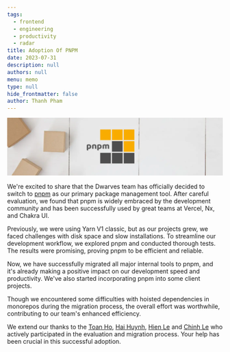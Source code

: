 ```yaml
---
tags: 
  - frontend
  - engineering
  - productivity
  - radar
title: Adoption Of PNPM
date: 2023-07-31
description: null
authors: null
menu: memo
type: null
hide_frontmatter: false
author: Thanh Pham
---
```


![](assets/adoption-of-pnpm_4601b8f71eebe7c7fbc4a6fc7925a8b6_md5.webp)

We're excited to share that the Dwarves team has officially decided to switch to [pnpm](https://radar.d.foundation/pnpm-198b80c6b5444f8cb1d11392ddc2bf63) as our primary package management tool. After careful evaluation, we found that pnpm is widely embraced by the development community and has been successfully used by great teams at Vercel, Nx, and Chakra UI.

Previously, we were using Yarn V1 classic, but as our projects grew, we faced challenges with disk space and slow installations. To streamline our development workflow, we explored pnpm and conducted thorough tests. The results were promising, proving pnpm to be efficient and reliable.

Now, we have successfully migrated all major internal tools to pnpm, and it's already making a positive impact on our development speed and productivity. We've also started incorporating pnpm into some client projects.

Though we encountered some difficulties with hoisted dependencies in monorepos during the migration process, the overall effort was worthwhile, contributing to our team's enhanced efficiency.

We extend our thanks to the [Toan Ho](https://www.linkedin.com/in/toanhq/), [Hai Huynh](https://www.linkedin.com/in/hthai2201/), [Hien Le](https://www.linkedin.com/in/hien-le-duy/) and [Chinh Le](https://www.linkedin.com/in/chinh-ld/) who actively participated in the evaluation and migration process. Your help has been crucial in this successful adoption.
